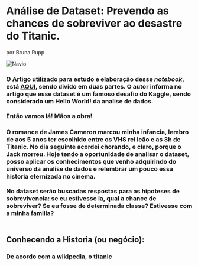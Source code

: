 # Análise de Dataset: Prevendo as chances de sobreviver ao desastre do Titanic.<br/>
por Bruna Rupp  

![Navio](https://miro.medium.com/max/3972/1*qTqs-DD_i5dqUtTuaVzfWw.png)

### O Artigo utilizado para estudo e elaboração desse *notebook*, está [AQUI](http://sigmoidal.ai/data-science-titanic-python-1/), sendo divido em duas partes. O autor informa no artigo que esse dataset é um famoso desafio do Kaggle, sendo considerado um **Hello World!** da analise de  dados.<br /><br /> Então vamos lá! Mãos a obra!

<p>

### O romance de James Cameron marcou minha infancia, lembro de aos 5 anos ter escolhido entre os VHS rei leão e as 3h de Titanic. No dia seguinte acordei chorando, e claro, porque o Jack morreu. Hoje tendo a oportunidade de analisar o dataset, posso aplicar os conhecimentos que venho adquirindo do universo da analise de dados e relembrar um pouco essa historia eternizada no cinema.<br /><br /> No dataset serão buscadas respostas para as hipoteses de sobrevivencia: se eu estivesse la, qual a chance de sobreviver? Se eu fosse de determinada classe? Estivesse com a minha familia?<br /><br />
</p>

## Conhecendo a Historia (ou negócio):
### De acordo com a wikipedia, o titanic 



